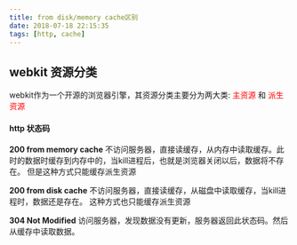 ```yaml
---
title: from disk/memory cache区别
date: 2018-07-18 22:15:35
tags: [http, cache]
---
```


## webkit 资源分类
webkit作为一个开源的浏览器引擎，其资源分类主要分为两大类: <font color=red>主资源</font> 和 <font color=red>派生资源</font>
<br>

#### http 状态码
<font font=5>**200 from memory cache**</font>
不访问服务器，直接读缓存，从内存中读取缓存。此时的数据时缓存到内存中的，当kill进程后，也就是浏览器关闭以后，数据将不存在。
但是这种方式只能缓存派生资源
<br>

<font font=5>**200 from disk cache**</font>
不访问服务器，直接读缓存，从磁盘中读取缓存，当kill进程时，数据还是存在。
这种方式也只能缓存派生资源
<br>

<font font=5>**304 Not Modified**</font>
访问服务器，发现数据没有更新，服务器返回此状态码。然后从缓存中读取数据。
